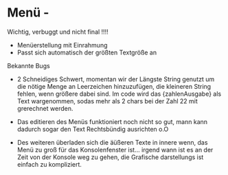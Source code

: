 # Menü -

Wichtig, verbuggt und nicht final !!!!

- Menüerstellung mit Einrahmung
- Passt sich automatisch der größten Textgröße an


Bekannte Bugs

- 2 Schneidiges Schwert, momentan wir der Längste String genutzt um die nötige Menge an Leerzeichen hinzuzufügen, die kleineren String fehlen, wenn größere dabei sind. Im code wird das {zahlenAusgabe} als Text wargenommen, sodas mehr als 2 chars bei der Zahl 22 mit grerechnet werden.

- Das editieren des Menüs funktioniert noch nicht so gut, mann kann dadurch sogar den Text Rechtsbündig ausrichten o.O
- Des weiteren überladen sich die äüßeren Texte in innere wenn, das Menü zu groß für das Konsolenfenster ist... irgend wann ist es an der Zeit von der Konsole weg zu gehen, die Grafische darstellungs ist einfach zu kompliziert.
